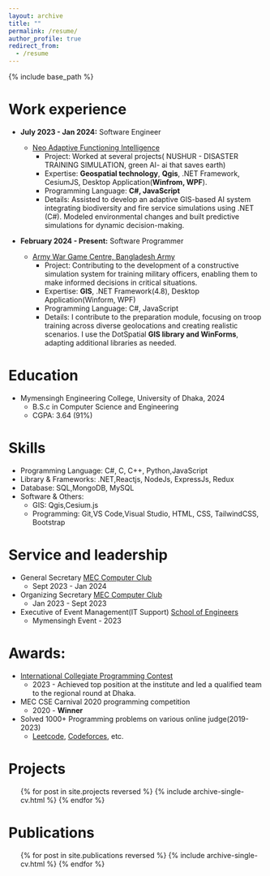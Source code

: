 ```yaml
---
layout: archive
title: ""
permalink: /resume/
author_profile: true
redirect_from:
  - /resume
---
```

{% include base_path %}

Work experience
======
* __July 2023 - Jan 2024:__ Software Engineer
  * [Neo Adaptive Functioning Intelligence](https://nafi-usa.com/)
    * Project:  Worked at several projects( NUSHUR - DISASTER TRAINING SIMULATION, green AI- ai that saves earth)
    * Expertise: **Geospatial technology**, **Qgis**, .NET Framework, CesiumJS, Desktop Application(**Winfrom, WPF**).
    * Programming Language: **C#, JavaScript**
    * Details: Assisted to develop an adaptive GIS-based AI system integrating biodiversity and fire service simulations using .NET (C#). Modeled environmental changes and built predictive simulations for dynamic decision-making.


* __February 2024 - Present:__ Software Programmer
  * [Army War Game Centre, Bangladesh Army](https://en.wikipedia.org/wiki/ARTDOC#:~:text=Army%20War%20Game%20Centre)
    * Project: Contributing to the development of a constructive simulation system for training military officers, enabling them to make informed decisions in critical situations.
    * Expertise: __GIS__, .NET Framework(4.8), Desktop Application(Winform, WPF)
    * Programming Language: C#, JavaScript
    * Details: I contribute to the preparation module, focusing on troop training across diverse geolocations and creating realistic scenarios. I use the DotSpatial **GIS library and WinForms**, adapting additional libraries as needed.

Education
======
* Mymensingh Engineering College, University of Dhaka, 2024
  * B.S.c in Computer Science and Engineering
  * CGPA: 3.64 (91%)

Skills
======
  * Programming Language: C#, C, C++, Python,JavaScript
  * Library & Frameworks: .NET,Reactjs, NodeJs, ExpressJs, Redux
  * Database: SQL,MongoDB, MySQL
  * Software & Others:
    * GIS: Qgis,Cesium.js
    * Programming: Git,VS Code,Visual Studio, HTML, CSS, TailwindCSS, Bootstrap


Service and leadership
======
* General Secretary [MEC Computer Club](https://www.linkedin.com/company/mec-computer-club/)
  * Sept 2023 - Jan 2024
* Organizing Secretary [MEC Computer Club](https://www.linkedin.com/company/mec-computer-club/)
  * Jan 2023 - Sept 2023
* Executive of Event Management(IT Support) [School of Engineers](https://web.facebook.com/groups/schoolofengineers/?_rdc=1&_rdr)
  * Mymensingh Event - 2023

Awards:
======
* [International Collegiate Programming Contest](https://icpc.green.edu.bd/)
  * 2023 - Achieved top position at the institute and led a qualified team to the regional round at Dhaka.
* MEC CSE Carnival 2020 programming competition
  * 2020 - __Winner__
* Solved 1000+ Programming problems on various online judge(2019-2023)
  * [Leetcode](https://leetcode.com/u/Xoxo_szn/), [Codeforces](https://codeforces.com/profile/Xoxo_szn), etc.

Projects
======
  <ul>{% for post in site.projects reversed %}
    {% include archive-single-cv.html %}
  {% endfor %}</ul>
  

Publications
======
  <ul>{% for post in site.publications reversed %}
    {% include archive-single-cv.html %}
  {% endfor %}</ul>
  

